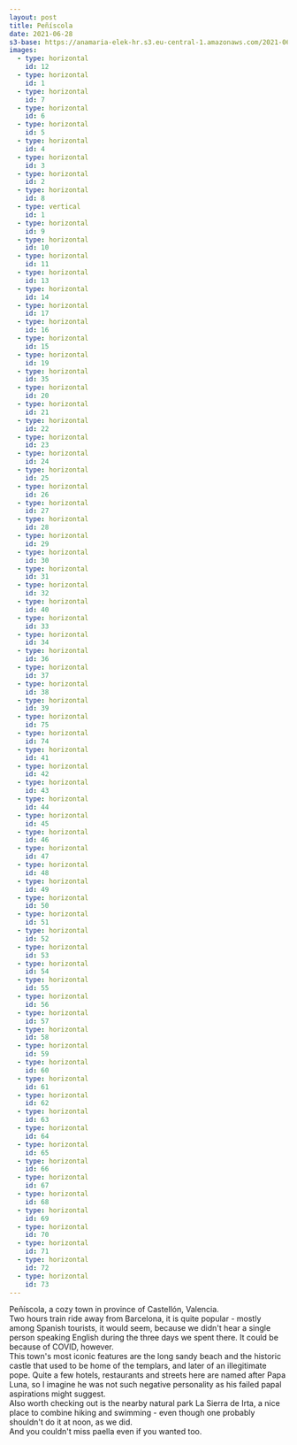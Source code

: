 ```yaml
---
layout: post
title: Peñíscola
date: 2021-06-28
s3-base: https://anamaria-elek-hr.s3.eu-central-1.amazonaws.com/2021-06-28-peniscola
images:
  - type: horizontal
    id: 12
  - type: horizontal
    id: 1
  - type: horizontal
    id: 7
  - type: horizontal
    id: 6
  - type: horizontal
    id: 5
  - type: horizontal
    id: 4
  - type: horizontal
    id: 3
  - type: horizontal
    id: 2
  - type: horizontal
    id: 8
  - type: vertical
    id: 1
  - type: horizontal
    id: 9
  - type: horizontal
    id: 10
  - type: horizontal
    id: 11
  - type: horizontal
    id: 13 
  - type: horizontal
    id: 14
  - type: horizontal
    id: 17
  - type: horizontal
    id: 16
  - type: horizontal
    id: 15
  - type: horizontal
    id: 19
  - type: horizontal
    id: 35
  - type: horizontal
    id: 20
  - type: horizontal
    id: 21
  - type: horizontal
    id: 22
  - type: horizontal
    id: 23
  - type: horizontal
    id: 24
  - type: horizontal
    id: 25
  - type: horizontal
    id: 26
  - type: horizontal
    id: 27
  - type: horizontal
    id: 28
  - type: horizontal
    id: 29
  - type: horizontal
    id: 30
  - type: horizontal
    id: 31
  - type: horizontal
    id: 32
  - type: horizontal
    id: 40
  - type: horizontal
    id: 33
  - type: horizontal
    id: 34
  - type: horizontal
    id: 36
  - type: horizontal
    id: 37
  - type: horizontal
    id: 38
  - type: horizontal
    id: 39
  - type: horizontal
    id: 75
  - type: horizontal
    id: 74
  - type: horizontal
    id: 41
  - type: horizontal
    id: 42
  - type: horizontal
    id: 43
  - type: horizontal
    id: 44
  - type: horizontal
    id: 45
  - type: horizontal
    id: 46
  - type: horizontal
    id: 47
  - type: horizontal
    id: 48
  - type: horizontal
    id: 49
  - type: horizontal
    id: 50
  - type: horizontal
    id: 51
  - type: horizontal
    id: 52
  - type: horizontal
    id: 53
  - type: horizontal
    id: 54
  - type: horizontal
    id: 55
  - type: horizontal
    id: 56
  - type: horizontal
    id: 57
  - type: horizontal
    id: 58
  - type: horizontal
    id: 59
  - type: horizontal
    id: 60
  - type: horizontal
    id: 61
  - type: horizontal
    id: 62
  - type: horizontal
    id: 63
  - type: horizontal
    id: 64
  - type: horizontal
    id: 65
  - type: horizontal
    id: 66
  - type: horizontal
    id: 67
  - type: horizontal
    id: 68
  - type: horizontal
    id: 69
  - type: horizontal
    id: 70
  - type: horizontal
    id: 71
  - type: horizontal
    id: 72
  - type: horizontal
    id: 73
---
```


Peñíscola, a cozy town in province of Castellón, Valencia.  
Two hours train ride away from Barcelona, it is quite popular - mostly among Spanish tourists, it would seem, because we didn't hear a single person speaking English during the three days we spent there. It could be because of COVID, however.  
This town's most iconic features are the long sandy beach and the historic castle that used to be home of the templars, and later of an illegitimate pope. Quite a few hotels, restaurants and streets here are named after Papa Luna, so I imagine he was not such negative personality as his failed papal aspirations might suggest.  
Also worth checking out is the nearby natural park La Sierra de Irta, a nice place to combine hiking and swimming - even though one probably shouldn't do it at noon, as we did.  
And you couldn't miss paella even if you wanted too.
